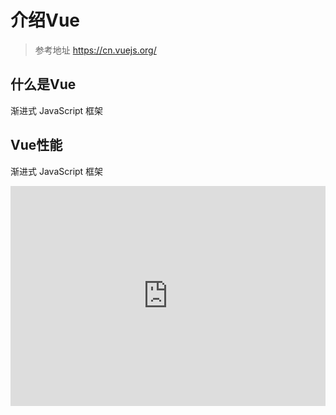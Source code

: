 # 介绍Vue
>参考地址 https://cn.vuejs.org/

## 什么是Vue
渐进式
JavaScript 框架
## Vue性能
渐进式
JavaScript 框架

<iframe height="352" style="width: 100%;" scrolling="no" title="Login" src="https://codepen.io/chao325/embed/preview/rNGzjRb?default-tab=js&editable=true" frameborder="no" loading="lazy" allowtransparency="true" allowfullscreen="true">
  See the Pen <a href="https://codepen.io/chao325/pen/rNGzjRb">
  Login</a> by oYo name (<a href="https://codepen.io/chao325">@chao325</a>)
  on <a href="https://codepen.io">CodePen</a>
</iframe>

